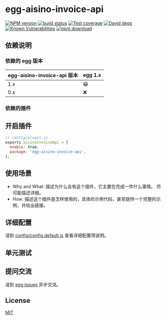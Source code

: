 # egg-aisino-invoice-api

[![NPM version][npm-image]][npm-url]
[![build status][travis-image]][travis-url]
[![Test coverage][codecov-image]][codecov-url]
[![David deps][david-image]][david-url]
[![Known Vulnerabilities][snyk-image]][snyk-url]
[![npm download][download-image]][download-url]

[npm-image]: https://img.shields.io/npm/v/egg-aisino-invoice-api.svg?style=flat-square
[npm-url]: https://npmjs.org/package/egg-aisino-invoice-api
[travis-image]: https://img.shields.io/travis/eggjs/egg-aisino-invoice-api.svg?style=flat-square
[travis-url]: https://travis-ci.org/eggjs/egg-aisino-invoice-api
[codecov-image]: https://img.shields.io/codecov/c/github/eggjs/egg-aisino-invoice-api.svg?style=flat-square
[codecov-url]: https://codecov.io/github/eggjs/egg-aisino-invoice-api?branch=master
[david-image]: https://img.shields.io/david/eggjs/egg-aisino-invoice-api.svg?style=flat-square
[david-url]: https://david-dm.org/eggjs/egg-aisino-invoice-api
[snyk-image]: https://snyk.io/test/npm/egg-aisino-invoice-api/badge.svg?style=flat-square
[snyk-url]: https://snyk.io/test/npm/egg-aisino-invoice-api
[download-image]: https://img.shields.io/npm/dm/egg-aisino-invoice-api.svg?style=flat-square
[download-url]: https://npmjs.org/package/egg-aisino-invoice-api

<!--
Description here.
-->

## 依赖说明

### 依赖的 egg 版本

egg-aisino-invoice-api 版本 | egg 1.x
--- | ---
1.x | 😁
0.x | ❌

### 依赖的插件
<!--

如果有依赖其它插件，请在这里特别说明。如

- security
- multipart

-->

## 开启插件

```js
// config/plugin.js
exports.aisinoInvoiceApi = {
  enable: true,
  package: 'egg-aisino-invoice-api',
};
```

## 使用场景

- Why and What: 描述为什么会有这个插件，它主要在完成一件什么事情。
尽可能描述详细。
- How: 描述这个插件是怎样使用的，具体的示例代码，甚至提供一个完整的示例，并给出链接。

## 详细配置

请到 [config/config.default.js](config/config.default.js) 查看详细配置项说明。

## 单元测试

<!-- 描述如何在单元测试中使用此插件，例如 schedule 如何触发。无则省略。-->

## 提问交流

请到 [egg issues](https://github.com/eggjs/egg/issues) 异步交流。

## License

[MIT](LICENSE)
